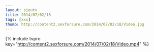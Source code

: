 ```yaml
--- 
layout: sieutv
title: 2014/07/02/18
tags: [xxx]
thumb: http://content2.sexforsure.com/2014/07/02/18/Video.jpg
---
```

{% include tvpro key="http://content2.sexforsure.com/2014/07/02/18/Video.mp4" %} 
